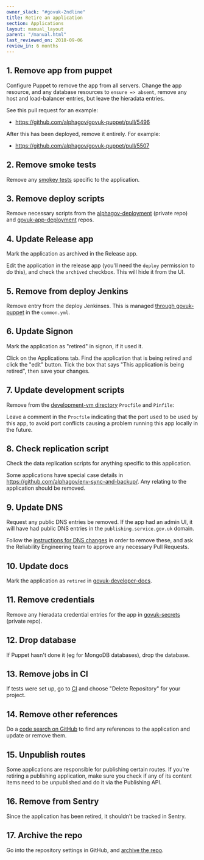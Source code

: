 ```yaml
---
owner_slack: "#govuk-2ndline"
title: Retire an application
section: Applications
layout: manual_layout
parent: "/manual.html"
last_reviewed_on: 2018-09-06
review_in: 6 months
---
```


## 1. Remove app from puppet

Configure Puppet to remove the app from all servers. Change the app resource,
and any database resources to `ensure => absent`, remove any host and
load-balancer entries, but leave the hieradata entries.

See this pull request for an example:

- <https://github.com/alphagov/govuk-puppet/pull/5496>

After this has been deployed, remove it entirely. For example:

- <https://github.com/alphagov/govuk-puppet/pull/5507>

## 2. Remove smoke tests

Remove any [smokey tests][smokey] specific to the application.

[smokey]: https://github.com/alphagov/smokey

## 3. Remove deploy scripts

Remove necessary scripts from the [alphagov-deployment][alphagov-deployment]
(private repo) and [govuk-app-deployment][govuk-app-deployment] repos.

[alphagov-deployment]: https://github.com/alphagov/alphagov-deployment
[govuk-app-deployment]: https://github.com/alphagov/govuk-app-deployment

## 4. Update Release app

Mark the application as archived in the Release app.

Edit the application in the release app (you'll need the `deploy`
permission to do this), and check the `archived` checkbox. This will
hide it from the UI.

## 5. Remove from deploy Jenkins

Remove entry from the deploy Jenkinses. This is managed
[through govuk-puppet][common] in the `common.yml`.

[common]: https://github.com/alphagov/govuk-puppet/blob/master/hieradata/common.yaml

## 6. Update Signon

Mark the application as "retired" in signon, if it used it.

Click on the Applications tab. Find the application that is being
retired and click the "edit" button. Tick the box that says "This
application is being retired", then save your changes.

## 7. Update development scripts

Remove from the [development-vm directory][development] `Procfile` and
`Pinfile`:

Leave a comment in the `Procfile` indicating that the port used to be
used by this app, to avoid port conflicts causing a problem running
this app locally in the future.

[development]: https://github.com/alphagov/govuk-puppet/tree/master/development-vm

## 8. Check replication script

Check the data replication scripts for anything specific to this application.

Some applications have special case details in
<https://github.com/alphagov/env-sync-and-backup/>. Any relating
to the application should be removed.

## 9. Update DNS

Request any public DNS entries be removed. If the app had an admin UI, it will
have had public DNS entries in the `publishing.service.gov.uk` domain.

Follow the [instructions for DNS changes][dns-changes] in order to remove
these, and ask the Reliability Engineering team to approve any necessary
Pull Requests.

[dns-changes]:
https://docs.publishing.service.gov.uk/manual/dns.html#making-changes-to-publishingservicegovuk

## 10. Update docs

Mark the application as `retired` in [govuk-developer-docs][dev-docs].

[dev-docs]: https://github.com/alphagov/govuk-developer-docs

## 11. Remove credentials

Remove any hieradata credential entries for the app in [govuk-secrets][]
(private repo).

[govuk-secrets]: https://github.com/alphagov/govuk-secrets

## 12. Drop database

If Puppet hasn't done it (eg for MongoDB databases), drop the database.

## 13. Remove jobs in CI

If tests were set up, go to [CI][ci] and choose "Delete Repository" for your
project.

[ci]: https://ci.integration.publishing.service.gov.uk/

## 14. Remove other references

Do a [code search on GitHub][search] to find any references to the application
and update or remove them.

[search]: https://github.com/search?q=org%3Aalphagov+panopticon&type=Code

## 15. Unpublish routes

Some applications are responsible for publishing certain routes. If you're
retiring a publishing application, make sure you check if any of its content
items need to be unpublished and do it via the Publishing API.

## 16. Remove from Sentry

Since the application has been retired, it shouldn't be tracked in Sentry.

## 17. Archive the repo

Go into the repository settings in GitHub, and
[archive the repo](https://github.com/blog/2460-archiving-repositories).
